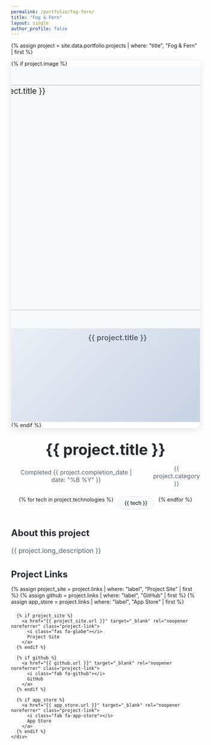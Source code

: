 ```yaml
---
permalink: /portfolio/fog-fern/
title: "Fog & Fern"
layout: single
author_profile: false
---
```


{% assign project = site.data.portfolio.projects | where: "title", "Fog & Fern" | first %}

<div class="project-header">
  <div class="project-hero">
    {% if project.image %}
      <img src="{{ project.image }}" alt="{{ project.title }}" class="project-hero-image app-hero-image">
    {% else %}
      <div class="project-placeholder">
        <i class="fas fa-image"></i>
        <span>{{ project.title }}</span>
      </div>
    {% endif %}
  </div>
  <div class="project-info">
    <h1 class="project-title">{{ project.title }}</h1>
    <div class="project-meta">
      <span class="project-date">
        <i class="far fa-calendar-alt"></i>
        Completed {{ project.completion_date | date: "%B %Y" }}
      </span>
      <span class="project-category">
        <i class="fas fa-tag"></i>
        {{ project.category }}
      </span>
    </div>
    <div class="project-technologies">
      {% for tech in project.technologies %}
        <span class="tech-tag">{{ tech }}</span>
      {% endfor %}
    </div>
  </div>
</div>

<div class="project-content">
  <div class="project-description">
    <h2>About this project</h2>
    <p>{{ project.long_description }}</p>
  </div>

  <div class="project-links">
    <h2>Project Links</h2>
    <div class="project-links-list">
      {% assign project_site = project.links | where: "label", "Project Site" | first %}
      {% assign github = project.links | where: "label", "GitHub" | first %}
      {% assign app_store = project.links | where: "label", "App Store" | first %}
      
      {% if project_site %}
        <a href="{{ project_site.url }}" target="_blank" rel="noopener noreferrer" class="project-link">
          <i class="fas fa-globe"></i>
          Project Site
        </a>
      {% endif %}
      
      {% if github %}
        <a href="{{ github.url }}" target="_blank" rel="noopener noreferrer" class="project-link">
          <i class="fab fa-github"></i>
          GitHub
        </a>
      {% endif %}
      
      {% if app_store %}
        <a href="{{ app_store.url }}" target="_blank" rel="noopener noreferrer" class="project-link">
          <i class="fab fa-app-store"></i>
          App Store
        </a>
      {% endif %}
    </div>
  </div>
</div>

<style>
.project-header {
  margin-bottom: 3rem;
}

.project-hero {
  margin-bottom: 2rem;
  border-radius: 12px;
  overflow: hidden;
  box-shadow: 0 4px 20px rgba(0,0,0,0.1);
}

.project-hero-image {
  width: 100%;
  height: 400px;
  object-fit: cover;
  object-position: top;
  transform: scale(1.5);
  transform-origin: top;
}

/* Special styling for app hero images */
.app-hero-image {
  object-fit: contain;
  background: #f8f9fa;
  padding: 2rem;
}

.project-placeholder {
  width: 100%;
  height: 400px;
  background: linear-gradient(135deg, #f5f7fa 0%, #c3cfe2 100%);
  display: flex;
  flex-direction: column;
  align-items: center;
  justify-content: center;
  color: #586069;
  font-size: 1.25rem;
  text-align: center;
  padding: 2rem;
}

.project-placeholder i {
  font-size: 4rem;
  margin-bottom: 1rem;
  opacity: 0.6;
}

.project-placeholder span {
  font-weight: 600;
}

.project-info {
  text-align: center;
}

.project-title {
  font-size: 2.5rem;
  font-weight: 700;
  margin: 0 0 1rem 0;
  color: #24292e;
}

.project-meta {
  display: flex;
  justify-content: center;
  gap: 2rem;
  margin-bottom: 1.5rem;
  color: #586069;
  font-size: 1rem;
}

.project-date,
.project-category {
  display: flex;
  align-items: center;
  gap: 0.5rem;
}

.project-technologies {
  display: flex;
  justify-content: center;
  gap: 0.75rem;
  flex-wrap: wrap;
}

.tech-tag {
  background: #f6f8fa;
  border: 1px solid #e1e4e8;
  border-radius: 20px;
  padding: 0.5rem 1rem;
  font-size: 0.875rem;
  color: #24292e;
  font-weight: 500;
}

.project-content {
  max-width: 800px;
  margin: 0 auto;
}

.project-description h2 {
  color: #24292e;
  margin-bottom: 1rem;
  font-size: 1.5rem;
}

.project-description p {
  color: #586069;
  line-height: 1.7;
  font-size: 1.1rem;
  margin-bottom: 2rem;
}

.project-links h2 {
  color: #24292e;
  margin-bottom: 1rem;
  font-size: 1.5rem;
}

.project-links-list {
  display: flex;
  flex-direction: column;
  gap: 0.5rem;
}

.project-link {
  display: inline-flex;
  align-items: center;
  gap: 0.5rem;
  color: #0366d6;
  text-decoration: none !important;
  font-size: 1rem;
  font-weight: 500;
  transition: color 0.2s ease;
}

.project-link:hover {
  color: #0256cc !important;
  text-decoration: none !important;
}

.project-link:focus,
.project-link:visited {
  text-decoration: none !important;
}

@media (max-width: 768px) {
  .project-title {
    font-size: 2rem;
  }
  
  .project-meta {
    flex-direction: column;
    gap: 0.5rem;
  }
  
  .project-hero-image,
  .project-placeholder {
    height: 250px;
  }
}
</style>

